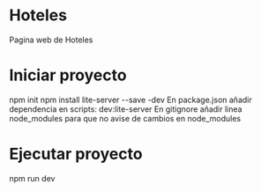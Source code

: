 # Hoteles
Pagina web de Hoteles
# Iniciar proyecto
npm init
npm install lite-server --save -dev
En package.json añadir dependencia en scripts:  dev:lite-server
En gitignore añadir linea node_modules para que no avise de cambios en node_modules
# Ejecutar proyecto
npm run dev
